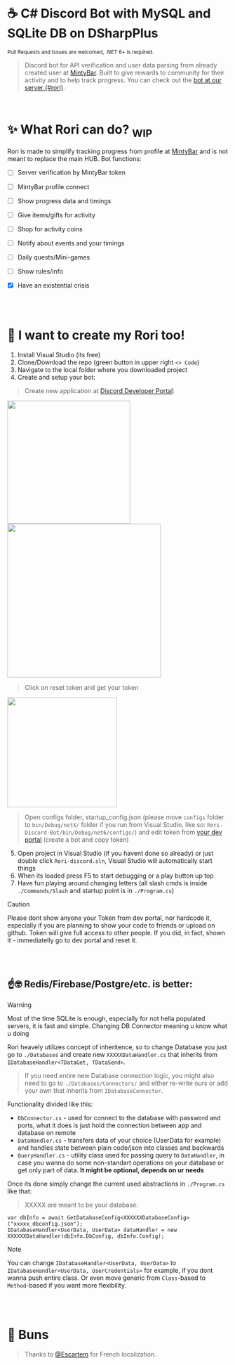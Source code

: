 # ☕ C# Discord Bot with MySQL and SQLite DB on DSharpPlus
 <sub> Pull Requests and Issues are welcomed, .NET 6+ is required. </sub>
> Discord bot for API verification and user data parsing from already created user at [MintyBar](https://minty.bar). Built to give rewards to community for their activity and to help track progress. You can check out the [bot at our server (#rori)](https://discord.gg/mintybar).

<br>

# ✨ What Rori can do? <sub>WIP</sub>
Rori is made to simplify tracking progress from profile at [MintyBar](https://minty.bar) and is not meant to replace the main HUB.
Bot functions:
- [ ] Server verification by MintyBar token
- [ ] MintyBar profile connect
- [ ] Show progress data and timings
- [ ] Give items/gifts for activity
- [ ] Shop for activity coins
- [ ] Notify about events and your timings
- [ ] Daily quests/Mini-games
- [ ] Show rules/info
- [x] Have an existential crisis


<br><br>

# 🌿 I want to create my Rori too!

1. Install Visual Studio (its free)
2. Clone/Download the repo (green button in upper right `<> Code`)
3. Navigate to the local folder where you downloaded project
4. Create and setup your bot:
> Create new application at [Discord Developer Portal](https://discord.com/developers/applications):

<img src="https://github.com/user-attachments/assets/d1bbd19a-f0c7-4e59-a3c9-e24847e83d0e" width="280px"> <img src="https://github.com/user-attachments/assets/887c1784-04af-48f6-9086-fc6aa711fbdb" width="350px">

> Click on reset token and get your token 
<img src="https://github.com/user-attachments/assets/ada803d4-039e-455e-8c3c-200cff920d17" width="250px">


> Open configs folder, startup_config.json (please move `configs` folder to `bin/Debug/netX/` folder if you run from Visual Studio, like so: `Rori-Discord-Bot/bin/Debug/net6/configs/`) and edit token from [your dev portal](https://discord.com/developers/applications) (create a bot and copy token)
5. Open project in Visual Studio (if you havent done so already) or just double click `Rori-discord.sln`, Visual Studio will automatically start things
6. When its loaded press F5 to start debugging or a play button up top
7. Have fun playing around changing letters (all slash cmds is inside `./Commands/Slash` and startup point is in `./Program.cs`)

> [!CAUTION]
> Please dont show anyone your Token from dev portal, nor hardcode it, especially if you are planning to show your code to friends or upload on github. Token will give full access to other people. If you did, in fact, shown it - immediatelly go to dev portal and reset it.


<br><br>

## ☝️🤓 Redis/Firebase/Postgre/etc. is better:

> [!WARNING]
> Most of the time SQLite is enough, especially for not hella populated servers, it is fast and simple. Changing DB Connector meaning u know what u doing


Rori heavely utilizes concept of inheritence, so to change Database you just go to `./Databases` and create new `XXXXXDataHandler.cs` that inherits from `IDatabaseHandler<TDataGet, TDataSend>`. 
> If you need entire new Database connection logic, you might also need to go to `./Databases/Connectors/` and either re-write ours or add your own that inherits from `IDatabaseConnector`.

Functionality divided like this:
- `DbConnector.cs` - used for connect to the database with password and ports, what it does is just hold the connection between app and database on remote
- `DataHandler.cs` - transfers data of your choice (UserData for example) and handles state between plain code/json into classes and backwards
- `QueryHandler.cs` - utility class used for passing query to `DataHandler`, in case you wanna do some non-standart operations on your database or get only part of data. **It might be optional, depends on ur needs**

Once its done simply change the current used abstractions in `./Program.cs` like that:
> XXXXX are meant to be your database:
```
var dbInfo = await GetDatabaseConfig<XXXXXXDatabaseConfig>("xxxxx_dbconfig.json");
IDatabaseHandler<UserData, UserData> dataHandler = new XXXXXXDataHandler(dbInfo.DbConfig, dbInfo.Config);
```


> [!NOTE]
> You can change `IDatabaseHandler<UserData, UserData>` to `IDatabaseHandler<UserData, UserCredentials>` for example, if you dont wanna push entire class. Or even move generic from `Class`-based to `Method`-based if you want more flexibility.

<br><br>

# 🥐 Buns

> Thanks to [@Escartem](https://github.com/Escartem) for French localization.
